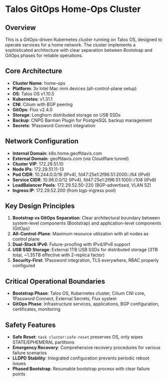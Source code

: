 # Talos GitOps Home-Ops Cluster

## Overview

This is a GitOps-driven Kubernetes cluster running on Talos OS, designed to operate services for a home network. The cluster implements a sophisticated architecture with clear separation between Bootstrap and GitOps phases for reliable operations.

## Core Architecture

- **Cluster Name**: home-ops
- **Platform**: 3x Intel Mac mini devices (all-control-plane setup)
- **OS**: Talos OS v1.10.5
- **Kubernetes**: v1.31.1
- **CNI**: Cilium with BGP peering
- **GitOps**: Flux v2.4.0
- **Storage**: Longhorn distributed storage on USB SSDs
- **Backup**: CNPG Barman Plugin for PostgreSQL backup management
- **Secrets**: 1Password Connect integration

## Network Configuration

- **Internal Domain**: k8s.home.geoffdavis.com
- **External Domain**: geoffdavis.com (via Cloudflare tunnel)
- **Cluster VIP**: 172.29.51.10
- **Node IPs**: 172.29.51.11-13
- **Pod CIDR**: 10.244.0.0/16 (IPv4), fd47:25e1:2f96:51:2000::/64 (IPv6)
- **Service CIDR**: 10.96.0.0/12 (IPv4), fd47:25e1:2f96:51:1000::/108 (IPv6)
- **LoadBalancer Pools**: 172.29.52.50-220 (BGP-advertised, VLAN 52)
- **Ingress IP**: 172.29.52.200 (from bgp-ingress pool)

## Key Design Principles

1. **Bootstrap vs GitOps Separation**: Clear architectural boundary between system-level components (Bootstrap) and application-level components (GitOps)
2. **All-Control-Plane**: Maximum resource utilization with all nodes as control plane
3. **Dual-Stack IPv6**: Future-proofing with IPv4/IPv6 support
4. **USB SSD Storage**: External 1TB USB SSDs for distributed storage (3TB total, ~1.35TB effective with 2-replica factor)
5. **Security-First**: 1Password integration, TLS everywhere, RBAC properly configured

## Critical Operational Boundaries

- **Bootstrap Phase**: Talos OS, Kubernetes cluster, Cilium CNI core, 1Password Connect, External Secrets, Flux system
- **GitOps Phase**: Infrastructure services, applications, BGP configuration, certificates, monitoring

## Safety Features

- **Safe Reset**: `task cluster:safe-reset` preserves OS, only wipes STATE/EPHEMERAL partitions
- **Emergency Recovery**: Comprehensive recovery procedures for various failure scenarios
- **LLDPD Stability**: Integrated configuration prevents periodic reboot issues
- **Phased Bootstrap**: Resumable bootstrap process with clear failure points
